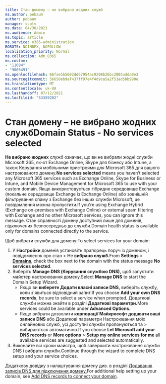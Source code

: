 ```yaml
---
title: Стан домену – не вибрано жодних служб
ms.author: pebaum
author: pebaum
manager: scotv
ms.date: 04/30/2021
ms.audience: Admin
ms.topic: article
ms.service: o365-administration
ROBOTS: NOINDEX, NOFOLLOW
localization_priority: Normal
ms.collection: Adm_O365
ms.custom:
- "11094"
- "9006491"
ms.openlocfilehash: 66fae5b5602dd67954ac9208b26bc2005adda0e3
ms.sourcegitcommit: 56650eb9af437ff97e4f4d9ca5a2f53ad5bb990e
ms.translationtype: MT
ms.contentlocale: uk-UA
ms.lasthandoff: 07/12/2021
ms.locfileid: "53389202"
---
```

# <a name="domain-status---no-services-selected"></a><span data-ttu-id="3b11f-102">Стан домену – не вибрано жодних служб</span><span class="sxs-lookup"><span data-stu-id="3b11f-102">Domain Status - No services selected</span></span>

<span data-ttu-id="3b11f-103">**Не вибрано жодних** служб означає, що ви не вибрали жодні служби Microsoft 365, як-от Exchange Online, Skype для бізнесу або Intune, а також Керування мобільними пристроями для Microsoft 365 для вашого настроюваного домену.</span><span class="sxs-lookup"><span data-stu-id="3b11f-103">**No services selected** means you haven’t selected any Microsoft 365 services such as Exchange Online, Skype for Business or Intune, and Mobile Device Management for Microsoft 365 to use with your custom domain.</span></span> <span data-ttu-id="3b11f-104">Якщо використовується гібридне середовище Exchange (локальне середовище Exchange із Exchange Online) або зовнішній фільтрування спаму з Exchange без інших служби Microsoft, це повідомлення можна пропустити.</span><span class="sxs-lookup"><span data-stu-id="3b11f-104">If you're using Exchange Hybrid (Exchange on-premises with Exchange Online) or external spam filtering with Exchange and no other Microsoft services, you can ignore this message.</span></span> <span data-ttu-id="3b11f-105">Стан справності домену доступний лише для доменів, підключених безпосередньо до служби.</span><span class="sxs-lookup"><span data-stu-id="3b11f-105">Domain health status is available only for domains connected directly to the service.</span></span>

<span data-ttu-id="3b11f-106">Щоб вибрати служби для домену:</span><span class="sxs-lookup"><span data-stu-id="3b11f-106">To select services for your domain:</span></span>

1. <span data-ttu-id="3b11f-107">У **Настройки** доменів установіть прапорець поруч із доменом, і повідомлення про стан  >  [](https://admin.microsoft.com/Adminportal/Home)Не **вибрано служб.**</span><span class="sxs-lookup"><span data-stu-id="3b11f-107">From **Settings** > [**Domains**](https://admin.microsoft.com/Adminportal/Home), check the box next to the domain with the status message **No services selected**.</span></span>
1. <span data-ttu-id="3b11f-108">Виберіть **Manage DNS (Керування службою DNS),** щоб запустити майстер настроювання домену.</span><span class="sxs-lookup"><span data-stu-id="3b11f-108">Select **Manage DNS** to start the Domain Setup Wizard.</span></span>
    - <span data-ttu-id="3b11f-109">Якщо ви **виберете Додати власні записи DNS,** виберіть службу, коли з'явиться відповідний запит.</span><span class="sxs-lookup"><span data-stu-id="3b11f-109">If you choose **Add your own DNS records**, be sure to select a service when prompted.</span></span> <span data-ttu-id="3b11f-110">Додаткові служби можна знайти в розділі **Додаткові параметри.**</span><span class="sxs-lookup"><span data-stu-id="3b11f-110">More services could be available under **Advanced Options**.</span></span>
    - <span data-ttu-id="3b11f-111">Якщо вибрати дозволити **корпорації Майкрософт додавати ваші записи DNS** або Додаткові параметри Настроювання моїх онлайнових служб, усі доступні служби пропонуються та   >   вибираються автоматично.</span><span class="sxs-lookup"><span data-stu-id="3b11f-111">If you choose **Let Microsoft add your DNS records** or **More options** > **Setup my online services for me** all available services are suggested and selected automatically.</span></span>
1. <span data-ttu-id="3b11f-112">Виконайте всі кроки майстра, щоб завершити настроювання служби DNS і вибрати служби.</span><span class="sxs-lookup"><span data-stu-id="3b11f-112">Continue through the wizard to complete DNS setup and your service choices.</span></span>
 
<span data-ttu-id="3b11f-113">Додаткову довідку з налаштування домену див. в розділі [Додавання записів DNS для підключення домену.](/microsoft-365/admin/get-help-with-domains/create-dns-records-at-any-dns-hosting-provider)</span><span class="sxs-lookup"><span data-stu-id="3b11f-113">For additional help setting up your domain, see [Add DNS records to connect your domain](/microsoft-365/admin/get-help-with-domains/create-dns-records-at-any-dns-hosting-provider).</span></span>

